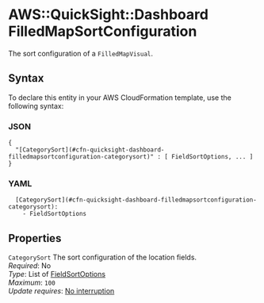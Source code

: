 # AWS::QuickSight::Dashboard FilledMapSortConfiguration<a name="aws-properties-quicksight-dashboard-filledmapsortconfiguration"></a>

The sort configuration of a `FilledMapVisual`\.

## Syntax<a name="aws-properties-quicksight-dashboard-filledmapsortconfiguration-syntax"></a>

To declare this entity in your AWS CloudFormation template, use the following syntax:

### JSON<a name="aws-properties-quicksight-dashboard-filledmapsortconfiguration-syntax.json"></a>

```
{
  "[CategorySort](#cfn-quicksight-dashboard-filledmapsortconfiguration-categorysort)" : [ FieldSortOptions, ... ]
}
```

### YAML<a name="aws-properties-quicksight-dashboard-filledmapsortconfiguration-syntax.yaml"></a>

```
  [CategorySort](#cfn-quicksight-dashboard-filledmapsortconfiguration-categorysort): 
    - FieldSortOptions
```

## Properties<a name="aws-properties-quicksight-dashboard-filledmapsortconfiguration-properties"></a>

`CategorySort`  <a name="cfn-quicksight-dashboard-filledmapsortconfiguration-categorysort"></a>
The sort configuration of the location fields\.  
*Required*: No  
*Type*: List of [FieldSortOptions](aws-properties-quicksight-dashboard-fieldsortoptions.md)  
*Maximum*: `100`  
*Update requires*: [No interruption](https://docs.aws.amazon.com/AWSCloudFormation/latest/UserGuide/using-cfn-updating-stacks-update-behaviors.html#update-no-interrupt)